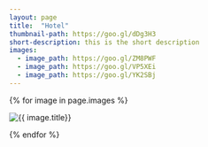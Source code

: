 ```yaml
---
layout: page
title:  "Hotel"
thumbnail-path: https://goo.gl/dDg3H3
short-description: this is the short description
images:
  - image_path: https://goo.gl/ZM8PWF
  - image_path: https://goo.gl/VP5XEi
  - image_path: https://goo.gl/YK2SBj
---
```

<!--<div >
 {% for image in page.images %}
    <img src="{{ image.image_path }}" alt="{{ image.title}}"/>
    <p>
  {% endfor %}
</div>-->

{% for image in page.images %}
  <div class="collection">
	<img src="{{ image.image_path }}" alt="{{ image.title}}"/>
	<p>
  </div>
{% endfor %}

